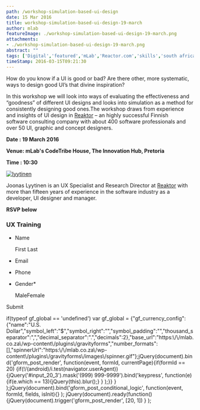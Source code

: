 ```yaml
---
path: /workshop-simulation-based-ui-design
date: 15 Mar 2016
title: workshop-simulation-based-ui-design-19-march
author: mlab
featureImage: ./workshop-simulation-based-ui-design-19-march.png
attachments: 
- ./workshop-simulation-based-ui-design-19-march.png
abstract: ""
tags: ['Digital','featured','mLab','Reactor.com','skills','south africa','training','UI','UX']
timeStamp: 2016-03-15T09:21:30
---
```


How do you know if a UI is good or bad? Are there other, more systematic, ways to design good UI’s that divine inspiration?

In this workshop we will look into ways of evaluating the effectiveness and “goodness” of different UI designs and looks into simulation as a method for consistently designing good ones.The workshop draws from experience and insights of UI design in [Reaktor](https:&#x2F;&#x2F;reaktor.com&#x2F;) – an highly successful Finnish software consulting company with about 400 software professionals and over 50 UI, graphic and concept designers.

**Date : 19 March 2016**

**Venue: mLab's CodeTribe House, The Innovation Hub, Pretoria**

**Time : 10:30**

[![lyytinen](https:&#x2F;&#x2F;mlab.co.za&#x2F;wp-content&#x2F;uploads&#x2F;2016&#x2F;03&#x2F;lyytinen.jpeg)](https:&#x2F;&#x2F;mlab.co.za&#x2F;wp-content&#x2F;uploads&#x2F;2016&#x2F;03&#x2F;lyytinen.jpeg)

Joonas Lyytinen is an UX Specialist and Research Director at [Reaktor](https:&#x2F;&#x2F;reaktor.com) with more than fifteen years of experience in the software industry as a developer, UI designer and manager.

**RSVP below**

### UX Training

*   Name
    
     First Last 
    
*   Email
    
*   Phone
    
*   Gender\*
    
    MaleFemale
    

Submit       

if(typeof gf\_global &#x3D;&#x3D; 'undefined') var gf\_global &#x3D; {&quot;gf\_currency\_config&quot;:{&quot;name&quot;:&quot;U.S. Dollar&quot;,&quot;symbol\_left&quot;:&quot;$&quot;,&quot;symbol\_right&quot;:&quot;&quot;,&quot;symbol\_padding&quot;:&quot;&quot;,&quot;thousand\_separator&quot;:&quot;,&quot;,&quot;decimal\_separator&quot;:&quot;.&quot;,&quot;decimals&quot;:2},&quot;base\_url&quot;:&quot;https:\\&#x2F;\\&#x2F;mlab.co.za\\&#x2F;wp-content\\&#x2F;plugins\\&#x2F;gravityforms&quot;,&quot;number\_formats&quot;:\[\],&quot;spinnerUrl&quot;:&quot;https:\\&#x2F;\\&#x2F;mlab.co.za\\&#x2F;wp-content\\&#x2F;plugins\\&#x2F;gravityforms\\&#x2F;images\\&#x2F;spinner.gif&quot;};jQuery(document).bind('gform\_post\_render', function(event, formId, currentPage){if(formId &#x3D;&#x3D; 20) {if(!&#x2F;(android)&#x2F;i.test(navigator.userAgent)){jQuery('#input\_20\_3').mask('(999) 999-9999').bind('keypress', function(e){if(e.which &#x3D;&#x3D; 13){jQuery(this).blur();} } );}} } );jQuery(document).bind('gform\_post\_conditional\_logic', function(event, formId, fields, isInit){} ); jQuery(document).ready(function(){jQuery(document).trigger('gform\_post\_render', \[20, 1\]) } );



